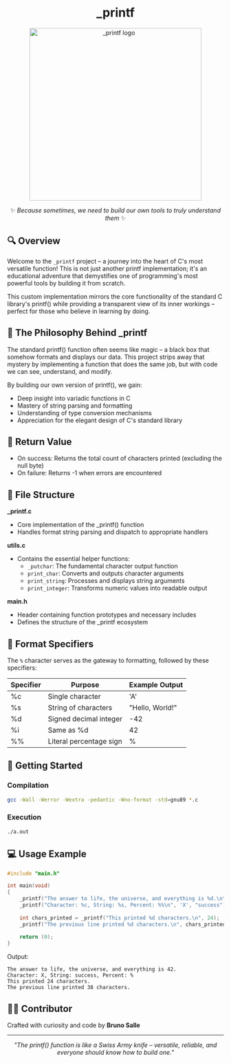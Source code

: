 <h1 align="center">_printf</h1>

<p align="center"><img src="https://i.imgur.com/9K3D5Cz.png" alt="_printf logo" width="400"/></p>

<p align="center">✨ <i>Because sometimes, we need to build our own tools to truly understand them</i> ✨</p>

## 🔍 Overview

Welcome to the `_printf` project – a journey into the heart of C's most versatile function! This is not just another printf implementation; it's an educational adventure that demystifies one of programming's most powerful tools by building it from scratch.

This custom implementation mirrors the core functionality of the standard C library's printf() while providing a transparent view of its inner workings – perfect for those who believe in learning by doing.

## 🧠 The Philosophy Behind _printf

The standard printf() function often seems like magic – a black box that somehow formats and displays our data. This project strips away that mystery by implementing a function that does the same job, but with code we can see, understand, and modify.

By building our own version of printf(), we gain:
- Deep insight into variadic functions in C
- Mastery of string parsing and formatting
- Understanding of type conversion mechanisms
- Appreciation for the elegant design of C's standard library

## 🔄 Return Value

- On success: Returns the total count of characters printed (excluding the null byte)
- On failure: Returns -1 when errors are encountered

## 📁 File Structure

**_printf.c**
- Core implementation of the _printf() function
- Handles format string parsing and dispatch to appropriate handlers

**utils.c**
- Contains the essential helper functions:
  - `_putchar`: The fundamental character output function
  - `print_char`: Converts and outputs character arguments
  - `print_string`: Processes and displays string arguments
  - `print_integer`: Transforms numeric values into readable output

**main.h**
- Header containing function prototypes and necessary includes
- Defines the structure of the _printf ecosystem

## 🎯 Format Specifiers

The `%` character serves as the gateway to formatting, followed by these specifiers:

| Specifier | Purpose | Example Output |
|-----------|---------|----------------|
| %c | Single character | 'A' |
| %s | String of characters | "Hello, World!" |
| %d | Signed decimal integer | -42 |
| %i | Same as %d | 42 |
| %% | Literal percentage sign | % |

## 🚀 Getting Started

### Compilation

```bash
gcc -Wall -Werror -Wextra -pedantic -Wno-format -std=gnu89 *.c
```

### Execution

```bash
./a.out
```

## 💻 Usage Example

```c
#include "main.h"

int main(void)
{
    _printf("The answer to life, the universe, and everything is %d.\n", 42);
    _printf("Character: %c, String: %s, Percent: %%\n", 'X', "success");
    
    int chars_printed = _printf("This printed %d characters.\n", 24);
    _printf("The previous line printed %d characters.\n", chars_printed);
    
    return (0);
}
```

Output:
```
The answer to life, the universe, and everything is 42.
Character: X, String: success, Percent: %
This printed 24 characters.
The previous line printed 38 characters.
```

## 👨‍💻 Contributor

Crafted with curiosity and code by **Bruno Salle**

---

<p align="center"><i>"The printf() function is like a Swiss Army knife – versatile, reliable, and everyone should know how to build one."</i></p>
